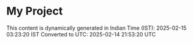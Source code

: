 # My Project

This content is dynamically generated in Indian Time (IST): 2025-02-15 03:23:20 IST
Converted to UTC: 2025-02-14 21:53:20 UTC
